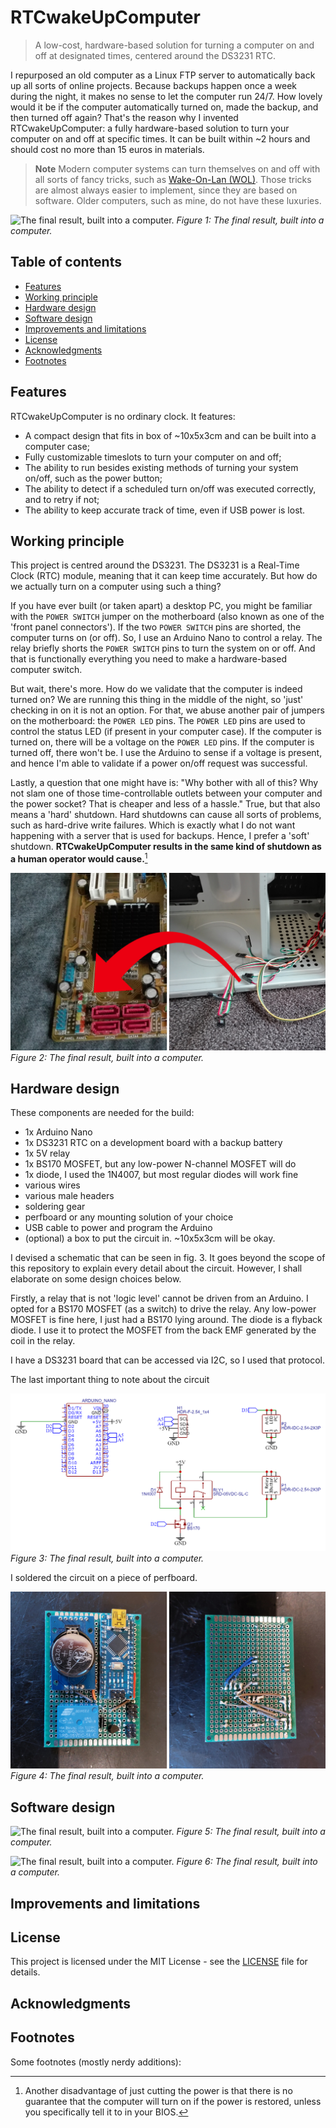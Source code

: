 # RTCwakeUpComputer
> A low-cost, hardware-based solution for turning a computer on and off at designated times, centered around the DS3231 RTC.

I repurposed an old computer as a Linux FTP server to automatically back up all sorts of online projects. Because backups happen once a week during the night, it makes no sense to let the computer run 24/7. 
How lovely would it be if the computer automatically turned on, made the backup, and then turned off again? That's the reason why I invented RTCwakeUpComputer: a fully hardware-based solution to turn your computer on and off at specific times. It can be built within ~2 hours and should cost no more than 15 euros in materials.

> **Note**
> Modern computer systems can turn themselves on and off with all sorts of fancy tricks, such as [Wake-On-Lan (WOL)](https://en.wikipedia.org/wiki/Wake-on-LAN). Those tricks are almost always easier to implement, since they are based on software. Older computers, such as mine, do not have these luxuries.

![The final result, built into a computer.](/Pictures/finalproduct.jpg)
*Figure 1: The final result, built into a computer.*

## Table of contents

  * [Features](#features)
  * [Working principle](#working-principle)
  * [Hardware design](#hardware-design)
  * [Software design](#software-design)
  * [Improvements and limitations](#improvements-and-limitations)
  * [License](#license)
  * [Acknowledgments](#acknowledgments)
  * [Footnotes](#footnotes)


## Features

RTCwakeUpComputer is no ordinary clock. It features:

* A compact design that fits in box of ~10x5x3cm and can be built into a computer case;
* Fully customizable timeslots to turn your computer on and off;
* The ability to run besides existing methods of turning your system on/off, such as the power button;
* The ability to detect if a scheduled turn on/off was executed correctly, and to retry if not;
* The ability to keep accurate track of time, even if USB power is lost.

## Working principle

This project is centred around the DS3231. The DS3231 is a Real-Time Clock (RTC) module, meaning that it can keep time accurately. But how do we actually turn on a computer using such a thing? 

If you have ever built (or taken apart) a desktop PC, you might be familiar with the `POWER SWITCH` jumper on the motherboard (also known as one of the 'front panel connectors'). If the two `POWER SWITCH` pins are shorted, the computer turns on (or off). 
So, I use an Arduino Nano to control a relay. The relay briefly shorts the `POWER SWITCH` pins to turn the system on or off. And that is functionally everything you need to make a hardware-based computer switch.

But wait, there's more. How do we validate that the computer is indeed turned on? We are running this thing in the middle of the night, so 'just' checking in on it is not an option. 
For that, we abuse another pair of jumpers on the motherboard: the `POWER LED` pins. The `POWER LED` pins are used to control the status LED (if present in your computer case). If the computer is turned on, there will be a voltage on the `POWER LED` pins. If the computer is turned off, there won't be. I use the Arduino to sense if a voltage is present, and hence I'm able to validate if a power on/off request was successful.

Lastly, a question that one might have is: "Why bother with all of this? Why not slam one of those time-controllable outlets between your computer and the power socket? That is cheaper and less of a hassle."
True, but that also means a 'hard' shutdown. Hard shutdowns can cause all sorts of problems, such as hard-drive write failures. Which is exactly what I do not want happening with a server that is used for backups. Hence, I prefer a 'soft' shutdown. **RTCwakeUpComputer results in the same kind of shutdown as a human operator would cause.**[^HARDSHUTDOWN]

[^HARDSHUTDOWN]: Another disadvantage of just cutting the power is that there is no guarantee that the computer will turn on if the power is restored, unless you specifically tell it to in your BIOS.

![The final result, built into a computer.](/Pictures/connectors.jpg)
*Figure 2: The final result, built into a computer.*


## Hardware design

These components are needed for the build:

* 1x Arduino Nano
* 1x DS3231 RTC on a development board with a backup battery
* 1x 5V relay
* 1x BS170 MOSFET, but any low-power N-channel MOSFET will do
* 1x diode, I used the 1N4007, but most regular diodes will work fine
* various wires
* various male headers
* soldering gear
* perfboard or any mounting solution of your choice
* USB cable to power and program the Arduino
* (optional) a box to put the circuit in. ~10x5x3cm will be okay.

I devised a schematic that can be seen in fig. 3. It goes beyond the scope of this repository to explain every detail about the circuit. However, I shall elaborate on some design choices below.

Firstly, a relay that is not 'logic level' cannot be driven from an Arduino. I opted for a BS170 MOSFET (as a switch) to drive the relay. Any low-power MOSFET is fine here, I just had a BS170 lying around. The diode is a flyback diode. I use it to protect the MOSFET from the back EMF generated by the coil in the relay.

I have a DS3231 board that can be accessed via I2C, so I used that protocol.

The last important thing to note about the circuit

![The final result, built into a computer.](/Pictures/circuit.png)
*Figure 3: The final result, built into a computer.*

I soldered the circuit on a piece of perfboard.

![The final result, built into a computer.](/Pictures/frontback.jpg)
*Figure 4: The final result, built into a computer.*



## Software design






![The final result, built into a computer.](/Pictures/hookedup.jpg)
*Figure 5: The final result, built into a computer.*


![The final result, built into a computer.](/Pictures/off.jpg)
*Figure 6: The final result, built into a computer.*


## Improvements and limitations



## License

This project is licensed under the MIT License - see the [LICENSE](LICENSE) file for details.


## Acknowledgments



## Footnotes
<!---
gets rendered automatically
-->

Some footnotes (mostly nerdy additions):
